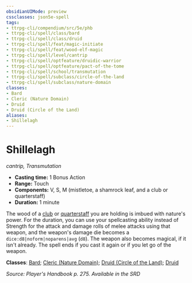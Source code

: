 ```yaml
---
obsidianUIMode: preview
cssclasses: json5e-spell
tags:
- ttrpg-cli/compendium/src/5e/phb
- ttrpg-cli/spell/class/bard
- ttrpg-cli/spell/class/druid
- ttrpg-cli/spell/feat/magic-initiate
- ttrpg-cli/spell/feat/wood-elf-magic
- ttrpg-cli/spell/level/cantrip
- ttrpg-cli/spell/optfeature/druidic-warrior
- ttrpg-cli/spell/optfeature/pact-of-the-tome
- ttrpg-cli/spell/school/transmutation
- ttrpg-cli/spell/subclass/circle-of-the-land
- ttrpg-cli/spell/subclass/nature-domain
classes:
- Bard
- Cleric (Nature Domain)
- Druid
- Druid (Circle of the Land)
aliases:
- Shillelagh
---
```

# Shillelagh
*cantrip, Transmutation*  


- **Casting time:** 1 Bonus Action
- **Range:** Touch
- **Components:** V, S, M (mistletoe, a shamrock leaf, and a club or quarterstaff)
- **Duration:** 1 minute

The wood of a [club](/3-Mechanics/CLI/Compendium/items/club.md) or [quarterstaff](/3-Mechanics/CLI/Compendium/items/quarterstaff.md) you are holding is imbued with nature's power. For the duration, you can use your spellcasting ability instead of Strength for the attack and damage rolls of melee attacks using that weapon, and the weapon's damage die becomes a `dice:d8|noform|noparens|avg` (`d8`). The weapon also becomes magical, if it isn't already. The spell ends if you cast it again or if you let go of the weapon.

**Classes**: [Bard](/3-Mechanics/CLI/Compendium/lists/list-spells-classes-bard.md); [Cleric (Nature Domain)](/3-Mechanics/CLI/Compendium/lists/list-spells-classes-nature-domain.md); [Druid (Circle of the Land)](/3-Mechanics/CLI/Compendium/lists/list-spells-classes-circle-of-the-land.md); [Druid](/3-Mechanics/CLI/Compendium/lists/list-spells-classes-druid.md)

*Source: Player's Handbook p. 275. Available in the <span title='Systems Reference Document (5.1)'>SRD</span>*